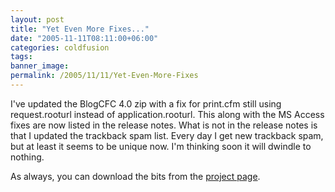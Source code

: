 ```yaml
---
layout: post
title: "Yet Even More Fixes..."
date: "2005-11-11T08:11:00+06:00"
categories: coldfusion 
tags: 
banner_image: 
permalink: /2005/11/11/Yet-Even-More-Fixes
---
```


I've updated the BlogCFC 4.0 zip with a fix for print.cfm still using request.rooturl instead of application.rooturl. This along with the MS Access fixes are now listed in the release notes. What is not in the release notes is that I updated the trackback spam list. Every day I get new trackback spam, but at least it seems to be unique now. I'm thinking soon it will dwindle to nothing. 

As always, you can download the bits from the <a href="http://ray.camdenfamily.com/projects/blogcfc">project page</a>.